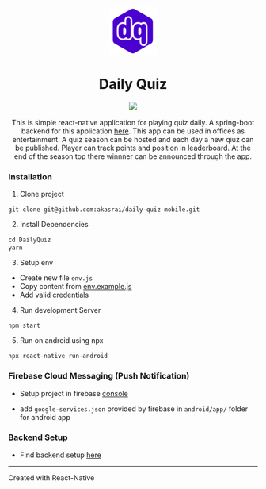 <p align="center">
<img src="https://raw.githubusercontent.com/akasrai/daily-quiz-mobile/master/android/app/src/main/res/mipmap-xhdpi/ic_launcher.png?token=AELU3B4SR6VBOVAVMVPCESC6ZOMJ6" alt="logo" />
<h1 align="center" >Daily Quiz</h1>
<p align="center">
<img src="https://img.shields.io/badge/License-MIT-red.svg" src="license">
</p>
<p align="center">
This is simple react-native application for playing quiz daily. A spring-boot backend for this application <a href="https://github.com/akasrai/daily-quiz-backend">here</a>. This app can be used in offices as entertainment. A quiz season can be hosted and each day a new qiuz can be published. Player can track points and position in leaderboard. At the end of the season top there winnner can be announced through the app.
</p>

### Installation

1. Clone project

```
git clone git@github.com:akasrai/daily-quiz-mobile.git
```

2. Install Dependencies

```
cd DailyQuiz
yarn
```

3. Setup env

- Create new file `env.js`
- Copy content from [env.example.js](https://github.com/akasrai/daily-quiz-mobile/blob/master/env.example.js)
- Add valid credentials

4. Run development Server

```
npm start
```

5. Run on android using npx

```
npx react-native run-android
```

### Firebase Cloud Messaging (Push Notification)

- Setup project in firebase [console](https://console.firebase.google.com/)

- add `google-services.json` provided by firebase in `android/app/` folder for android app

### Backend Setup

- Find backend setup [here](https://github.com/akasrai/daily-quiz-backend)

---

Created with React-Native
